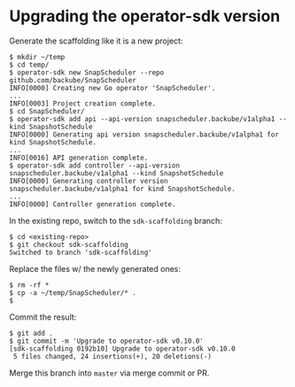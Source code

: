 # Upgrading the operator-sdk version

Generate the scaffolding like it is a new project:

```
$ mkdir ~/temp
$ cd temp/
$ operator-sdk new SnapScheduler --repo github.com/backube/SnapScheduler
INFO[0000] Creating new Go operator 'SnapScheduler'.
...
INFO[0003] Project creation complete.
$ cd SnapScheduler/
$ operator-sdk add api --api-version snapscheduler.backube/v1alpha1 --kind SnapshotSchedule
INFO[0000] Generating api version snapscheduler.backube/v1alpha1 for kind SnapshotSchedule.
...
INFO[0016] API generation complete.
$ operator-sdk add controller --api-version snapscheduler.backube/v1alpha1 --kind SnapshotSchedule
INFO[0000] Generating controller version snapscheduler.backube/v1alpha1 for kind SnapshotSchedule.
...
INFO[0000] Controller generation complete.
```

In the existing repo, switch to the `sdk-scaffolding` branch:

```
$ cd <existing-repo>
$ git checkout sdk-scaffolding
Switched to branch 'sdk-scaffolding'
```

Replace the files w/ the newly generated ones:

```
$ rm -rf *
$ cp -a ~/temp/SnapScheduler/* .
$
```

Commit the result:

```
$ git add .
$ git commit -m 'Upgrade to operator-sdk v0.10.0'
[sdk-scaffolding 0192b10] Upgrade to operator-sdk v0.10.0
 5 files changed, 24 insertions(+), 20 deletions(-)
```

Merge this branch into `master` via merge commit or PR.

